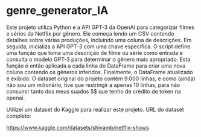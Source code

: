 # genre_generator_IA

Este projeto utiliza Python e a API GPT-3 da OpenAI para categorizar filmes e séries da Netflix por gênero.
Ele começa lendo um CSV contendo detalhes sobre várias produções, incluindo uma coluna de descrições. 
Em seguida, inicializa a API GPT-3 com uma chave específica.
O script define uma função que toma uma descrição de filme ou série como entrada e consulta o modelo GPT-3 para determinar o gênero mais apropriado.
Esta função é então aplicada a cada linha do DataFrame para criar uma nova coluna contendo os gêneros inferidos. Finalmente, o DataFrame atualizado é exibido.
O dataset original do projeto contém 9.000 linhas, e como (ainda) não sou um milionário, tive que restringir a apenas 10 linhas, para não consumir tanto dos meus suados 5$ que tenho de crédito de token na openai.

Utilizei um dataset do Kaggle para realizar este projeto. URL do dataset completo:

https://www.kaggle.com/datasets/shivamb/netflix-shows
